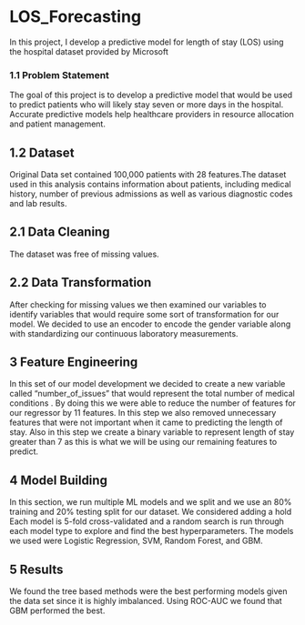 # LOS_Forecasting

In this project, I develop a predictive model for length of stay (LOS) using the hospital dataset provided by Microsoft

### 1.1 Problem Statement 
The goal of this project is to develop a predictive model that would be used to predict patients who will likely stay seven or more days in the hospital. Accurate predictive models help healthcare providers in resource allocation and patient management.

## 1.2 Dataset 
Original Data set contained 100,000 patients with 28 features.The dataset used in this analysis contains information about patients, including medical history, number of previous admissions as well as various diagnostic codes and lab results.

## 2.1 Data Cleaning 
The dataset was free of missing values.

## 2.2 Data Transformation
After checking for missing values we then examined our variables to identify variables that would require some sort of transformation for our model. We decided to use an encoder to encode the gender variable along with standardizing our continuous laboratory measurements.

## 3 Feature Engineering

In this set of our model development we decided to create a new variable called “number_of_issues” that would represent the total number of medical conditions . By doing this we were able to reduce the number of features for our regressor by 11 features. In this step we also removed unnecessary features that were not important when it came to predicting the length of stay. Also in this step we create a binary variable to represent length of stay greater than 7 as this is what we will be using our remaining features to predict.

## 4 Model Building

In this section, we run multiple ML models and we split and we use an 80% training and 20% testing split for our dataset. We considered adding a hold Each model is 5-fold cross-validated and a random search is run through each model type to explore and find the best hyperparameters. The models we used were Logistic Regression, SVM, Random Forest, and GBM.

## 5 Results

We found the tree based methods were the best performing models given the data set since it is highly imbalanced. Using ROC-AUC we found that GBM performed the best.
